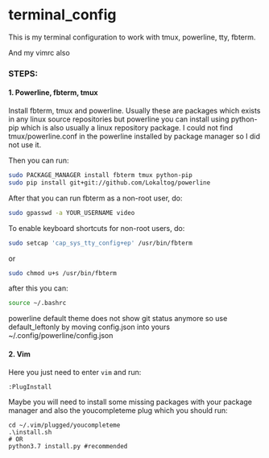 # terminal_config
This is my terminal configuration to work with tmux, powerline, tty, fbterm.

And my vimrc also

### STEPS:

#### 1. Powerline, fbterm, tmux

Install fbterm, tmux and powerline.
Usually these are packages which exists in any linux source repositories but powerline you can install using python-pip which is also usually a linux repository package.
I could not find tmux/powerline.conf in the powerline installed by package manager so I did not use it.

Then you can run:
```bash
sudo PACKAGE_MANAGER install fbterm tmux python-pip
sudo pip install git+git://github.com/Lokaltog/powerline
```
After that you can run fbterm as a non-root user, do:
```bash
sudo gpasswd -a YOUR_USERNAME video
```
To enable keyboard shortcuts for non-root users, do:
```bash
sudo setcap 'cap_sys_tty_config+ep' /usr/bin/fbterm
```
or
```bash
sudo chmod u+s /usr/bin/fbterm
```

after this you can:
```bash
source ~/.bashrc
```
powerline default theme does not show git status anymore so use default_leftonly by moving config.json into yours ~/.config/powerline/config.json

#### 2. Vim

Here you just need to enter `vim` and run:
```
:PlugInstall
```
Maybe you will need to install some missing packages with your package manager and also the youcompleteme plug which you should run:
```
cd ~/.vim/plugged/youcompleteme
.\install.sh
# OR
python3.7 install.py #recommended
```
